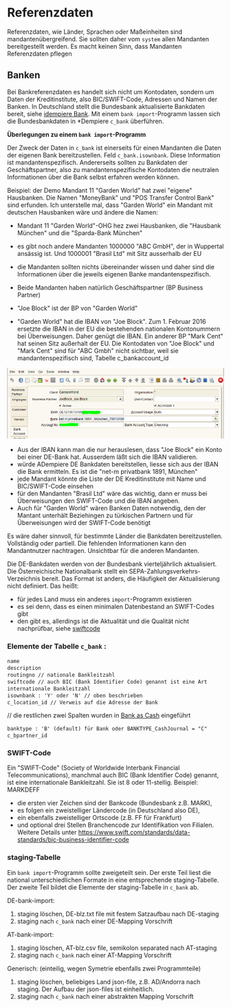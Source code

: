 # Referenzdaten

Referenzdaten, wie Länder, Sprachen oder Maßeinheiten sind mandantenübergreifend. Sie sollten daher vom `system` allen Mandanten bereitgestellt werden. Es macht keinen Sinn, dass Mandanten Referenzdaten pflegen

## Banken

Bei Bankreferenzdaten es handelt sich nicht um Kontodaten, sondern um Daten der Kreditinstitute, also BIC/SWIFT-Code, Adressen und Namen der Banken. In Deutschland stellt die Bundesbank aktualisierte Bankdaten bereit, siehe [idempiere Bank](https://wiki.idempiere.org/de/Bank_%28Fenster_ID-158%29#Beitr.C3.A4ge). Mit einem `bank import`-Programm lassen sich die Bundesbankdaten in *Dempiere `c_bank` überführen.  

**Überlegungen zu einem `bank import`-Programm**

Der Zweck der Daten in `c_bank` ist einerseits für einen Mandanten die Daten der eigenen Bank bereitzustellen. Feld `c_bank.isownbank`. Diese Information ist mandantenspezifisch. Andererseits sollten zu Bankdaten der Geschäftspartner, also zu mandantenspezifische Kontodaten die neutralen Informationen über die Bank selbst erfahren werden können.

Beispiel: der Demo Mandant 11 "Garden World" hat zwei "eigene" Hausbanken. Die Namen "MoneyBank" und "POS Transfer Control Bank" sind erfunden. Ich unterstelle mal, dass "Garden World" ein Mandant mit deutschen Hausbanken wäre und ändere die Namen:
* Mandant 11 "Garden World"-OHG hez zwei Hausbanken, die "Hausbank München" und die "Sparda-Bank München"
* es gibt noch andere Mandanten 1000000 "ABC GmbH", der in Wuppertal ansässig ist. Und 1000001 "Brasil Ltd" mit Sitz ausserhalb der EU
* die Mandanten sollten nichts übereinander wissen und daher sind die Informationen über die jeweils eigenen Banke mandantenspezifisch.

* Beide Mandanten haben natürlich Geschäftspartner (BP Business Partner)
* "Joe Block" ist der BP von "Garden World"
* "Garden World" hat die IBAN von "Joe Block". Zum 1. Februar 2016 ersetzte die IBAN in der EU die bestehenden nationalen Kontonummern bei Überweisungen. Daher genügt die IBAN. Ein anderer BP "Mark Cent" hat seinen Sitz außerhalt der EU. Die Kontodaten von "Joe Block" und "Mark Cent" sind für "ABC Gmbh" nicht sichtbar, weil sie mandantenspezifisch sind, Tabelle c_bankaccount_id

![](../.gitbook/assets/BP_BankAccount.PNG)

* Aus der IBAN kann man die nur herauslesen, dass "Joe Block" ein Konto bei einer DE-Bank hat. Ausserdem läßt sich die IBAN validieren.
* würde ADempiere DE Bankdaten bereitstellen, liesse sich aus der IBAN die Bank ermitteln. Es ist die "net-m privatbank 1891, München"
* jede Mandant könnte die Liste der DE Kreditinstitute mit Name und BIC/SWIFT-Code einsehen
* für den Mandanten "Brasil Ltd" wäre das wichtig, dann er muss bei Überweisungen den SWIFT-Code und die IBAN angeben.
* Auch für "Garden World" wären Banken Daten notwendig, den der Mantant unterhält Beziehingen zu türkischen Partnern und für Überweisungen wird der SWIFT-Code benötigt

Es wäre daher sinnvoll, für bestimmte Länder die Bankdaten bereitzustellen. Vollständig oder partiell. Die fehlenden Informationen kann den Mandantnutzer nachtragen. Unsichtbar für die anderen Mandanten. 

Die DE-Bankdaten werden von der Bundesbank vierteljährlich aktualisiert. Die Österreichische Nationalbank stellt ein SEPA-Zahlungsverkehrs-Verzeichnis bereit. Das Format ist anders, die Häufigkeit der Aktualisierung nicht definiert. Das heißt:
* für jedes Land muss ein anderes `import`-Programm existieren
* es sei denn, dass es einen minimalen Datenbestand an SWIFT-Codes gibt
* den gibt es, allerdings ist die Aktualität und die Qualität nicht nachprüfbar, siehe [swiftcode](https://github.com/homebeaver/swiftcode)

### Elemente der Tabelle `c_bank` :
	
	name 
	description 
	routingno // nationale Bankleitzahl
	swiftcode // auch BIC (Bank Identifier Code) genannt ist eine Art internationale Bankleitzahl
	isownbank : 'Y' oder 'N' // oben beschrieben
	c_location_id // Verweis auf die Adresse der Bank

// die restlichen zwei Spalten wurden in [Bank as Cash](https://github.com/adempiere/adempiere/projects/18) eingeführt   

	banktype : 'B' (default) für Bank oder BANKTYPE_CashJournal = "C" 
	c_bpartner_id  

### SWIFT-Code

Ein "SWIFT-Code" (Society of Worldwide Interbank Financial Telecommunications), manchmal auch BIC (Bank Identifier Code) genannt, ist eine internationale Bankleitzahl. Sie ist 8 oder 11-stellig. Beispiel: MARKDEFF 
* die ersten vier Zeichen sind der Bankcode (Bundesbank z.B. MARK), 
* es folgen ein zweistelliger Ländercode (in Deutschland also DE), 
* ein ebenfalls zweistelliger Ortscode (z.B. FF für Frankfurt) 
* und optional drei Stellen Branchencode zur Identifikation von Filialen. 
Weitere Details unter https://www.swift.com/standards/data-standards/bic-business-identifier-code

### staging-Tabelle

Ein `bank import`-Programm sollte zweigeteilt sein. Der erste Teil liest die national unterschiedlichen Formate in eine entsprechende staging-Tabelle. Der zweite Teil bildet die Elemente der staging-Tabelle in `c_bank` ab.

DE-bank-import: 
1. staging löschen, DE-blz.txt file mit festem Satzaufbau nach DE-staging
1. staging nach `c_bank` nach einer DE-Mapping Vorschrift

AT-bank-import:
1. staging löschen, AT-blz.csv file, semikolon separated nach AT-staging
1. staging nach `c_bank` nach einer AT-Mapping Vorschrift

Generisch: (einteilig, wegen Symetrie ebenfalls zwei Programmteile) 
1. staging löschen, beliebiges Land json-file, z.B. AD/Andorra nach staging. Der Aufbau der json-files ist einheitlich.
1. staging nach `c_bank` nach einer abstrakten Mapping Vorschrift
